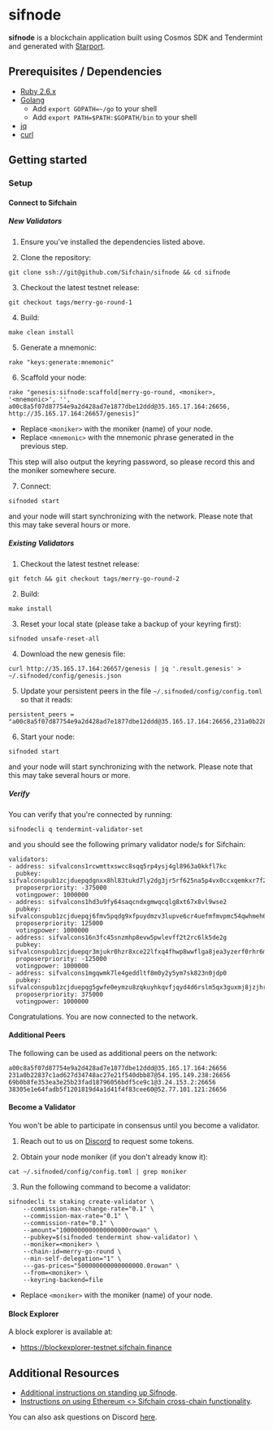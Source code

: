 # sifnode

**sifnode** is a blockchain application built using Cosmos SDK and Tendermint and generated with [Starport](https://github.com/tendermint/starport).

## Prerequisites / Dependencies

- [Ruby 2.6.x](https://www.ruby-lang.org/en/documentation/installation)
- [Golang](https://golang.org/doc/install) 
  - Add `export GOPATH=~/go` to your shell
  - Add `export PATH=$PATH:$GOPATH/bin` to your shell
- [jq](https://stedolan.github.io/jq/download/)
- [curl](https://curl.haxx.se/download.html)

## Getting started

### Setup

#### Connect to Sifchain

##### New Validators

1. Ensure you've installed the dependencies listed above.

2. Clone the repository:

```
git clone ssh://git@github.com/Sifchain/sifnode && cd sifnode
```

3. Checkout the latest testnet release:

```
git checkout tags/merry-go-round-1
```

4. Build:

```
make clean install
```

5. Generate a mnemonic:

```
rake "keys:generate:mnemonic"
```

6. Scaffold your node:

```
rake "genesis:sifnode:scaffold[merry-go-round, <moniker>, '<mnemonic>', '', a00c8a5f07d87754e9a2d428ad7e1877dbe12ddd@35.165.17.164:26656, http://35.165.17.164:26657/genesis]"
```

* Replace `<moniker>` with the moniker (name) of your node. 
* Replace `<mnemonic>` with the mnemonic phrase generated in the previous step.

This step will also output the keyring password, so please record this and the moniker somewhere secure.

7. Connect:

```
sifnoded start
```

and your node will start synchronizing with the network. Please note that this may take several hours or more.

##### Existing Validators

1. Checkout the latest testnet release:

```
git fetch && git checkout tags/merry-go-round-2
```

2. Build:

```
make install
```

3. Reset your local state (please take a backup of your keyring first):

```
sifnoded unsafe-reset-all
```

4. Download the new genesis file:

```
curl http://35.165.17.164:26657/genesis | jq '.result.genesis' > ~/.sifnoded/config/genesis.json
```

5. Update your persistent peers in the file `~/.sifnoded/config/config.toml` so that it reads: 

```
persistent_peers = "a00c8a5f07d87754e9a2d428ad7e1877dbe12ddd@35.165.17.164:26656,231a0b22837c1ad627d34748ac27e21f540dbb87@54.195.149.238:26656,69b0b8fe353ea3e25b23fad18796056bdf5ce9c1@3.24.153.2:26656,38305e1e64fadb5f1201819d4a1d41f4f83cee60@52.77.101.121:26656"
```

6. Start your node:

```
sifnoded start
```

and your node will start synchronizing with the network. Please note that this may take several hours or more.

##### Verify

You can verify that you're connected by running:

```
sifnodecli q tendermint-validator-set
```

and you should see the following primary validator node/s for Sifchain:

```
validators:
- address: sifvalcons1rcwmttxswcc8sqq5rp4ysj4gl8963a0kkfl7kc
  pubkey: sifvalconspub1zcjduepqdgnxx8hl83tukd7ly2dg3jr5rf625na5p4vx0ccxqemkxr7f2wtsahhpyq
  proposerpriority: -375000
  votingpower: 1000000
- address: sifvalcons1hd3u9fy64saqcndxgmwqcqlg8xt67x8vl9wse2
  pubkey: sifvalconspub1zcjduepqj6fmv5pqdg9xfpuydmzv3lupve6cr4uefmfmvpmc54qwhmeh64qqc26amp
  proposerpriority: 125000
  votingpower: 1000000
- address: sifvalcons16n3fc45snzmhp8evw5pwlevff2t2rc6lk5de2g
  pubkey: sifvalconspub1zcjduepqr3mjukr0hzr8xce22lfxq4fhwp8wwflga8jea3yzerf0rhr6m0uq5zf37k
  proposerpriority: -125000
  votingpower: 1000000
- address: sifvalcons1mgqwmk7le4geddltf8m0y2y5ym7sk823n0jdp0
  pubkey: sifvalconspub1zcjduepqg5gwfe0eymzu8zqkuyhkqvfjqyd4d6rslm5qx3guxmj8jzjhrzzqwnu444
  proposerpriority: 375000
  votingpower: 1000000
```

Congratulations. You are now connected to the network.

#### Additional Peers

The following can be used as additional peers on the network:

```
a00c8a5f07d87754e9a2d428ad7e1877dbe12ddd@35.165.17.164:26656
231a0b22837c1ad627d34748ac27e21f540dbb87@54.195.149.238:26656
69b0b8fe353ea3e25b23fad18796056bdf5ce9c1@3.24.153.2:26656
38305e1e64fadb5f1201819d4a1d41f4f83cee60@52.77.101.121:26656
```

#### Become a Validator

You won't be able to participate in consensus until you become a validator.

1. Reach out to us on [Discord](https://discord.gg/3gQsRvjsRx) to request some tokens.

2. Obtain your node moniker (if you don't already know it):

```
cat ~/.sifnoded/config/config.toml | grep moniker
```

3. Run the following command to become a validator: 

```
sifnodecli tx staking create-validator \
    --commission-max-change-rate="0.1" \
    --commission-max-rate="0.1" \
    --commission-rate="0.1" \
    --amount="1000000000000000000rowan" \
    --pubkey=$(sifnoded tendermint show-validator) \
    --moniker=<moniker> \
    --chain-id=merry-go-round \
    --min-self-delegation="1" \
    ---gas-prices="500000000000000000.0rowan" \
    --from=<moniker> \
    --keyring-backend=file
```

* Replace `<moniker>` with the moniker (name) of your node. 

#### Block Explorer

A block explorer is available at:

* https://blockexplorer-testnet.sifchain.finance

## Additional Resources

- [Additional instructions on standing up Sifnode](https://www.youtube.com/watch?v=1kjdjCEcYak&feature=youtu.be&ab_channel=utx0_).
- [Instructions on using Ethereum <> Sifchain cross-chain functionality](https://www.youtube.com/watch?v=z1EZcetmDMI&t=2s).

You can also ask questions on Discord [here](https://discord.com/invite/zZTYnNG).
